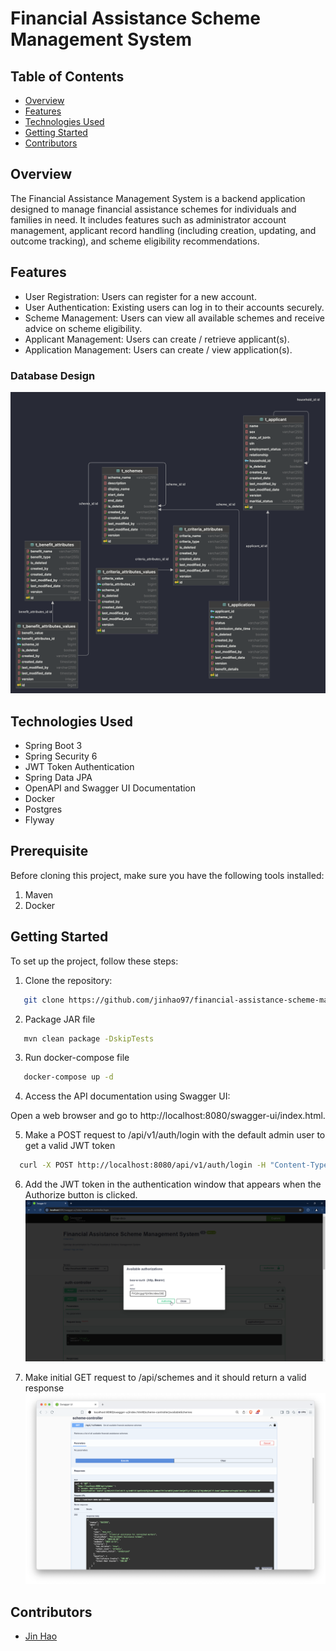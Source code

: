 # Financial Assistance Scheme Management System

## Table of Contents

- [Overview](#overview)
- [Features](#features)
- [Technologies Used](#technologies-used)
- [Getting Started](#getting-started)
- [Contributors](#contributors)

## Overview

The Financial Assistance Management System is a backend application designed to manage financial assistance schemes for
individuals and families in need. It includes features such as administrator account management, applicant record
handling (including creation, updating, and outcome tracking), and scheme eligibility recommendations.

## Features

- User Registration: Users can register for a new account.
- User Authentication: Existing users can log in to their accounts securely.
- Scheme Management: Users can view all available schemes and receive advice on scheme eligibility.
- Applicant Management: Users can create / retrieve applicant(s).
- Application Management: Users can create / view application(s).

### Database Design

![ERD diagram](images/database_design.png)

## Technologies Used

- Spring Boot 3
- Spring Security 6
- JWT Token Authentication
- Spring Data JPA
- OpenAPI and Swagger UI Documentation
- Docker
- Postgres
- Flyway

## Prerequisite

Before cloning this project, make sure you have the following tools installed:

1. Maven
2. Docker

## Getting Started

To set up the project, follow these steps:

1. Clone the repository:

```bash
   git clone https://github.com/jinhao97/financial-assistance-scheme-management-system.git
```

2. Package JAR file

```bash
   mvn clean package -DskipTests
```

3. Run docker-compose file

```bash
   docker-compose up -d
```

4. Access the API documentation using Swagger UI:

Open a web browser and go to http://localhost:8080/swagger-ui/index.html.

5. Make a POST request to /api/v1/auth/login with the default admin user to get a valid JWT token

```bash
  curl -X POST http://localhost:8080/api/v1/auth/login -H "Content-Type: application/json" -d "{\"email\":\"admin@gmail.com\", \"password\":\"admin\"}"
```

6. Add the JWT token in the authentication window that appears when the Authorize button is clicked.
   ![Swagger JWT](images/swagger_add_jwt_token.png)

7. Make initial GET request to /api/schemes and it should return a valid response
   ![Success Response](images/success_response.png)

## Contributors

- [Jin Hao](https://github.com/jinhao97)